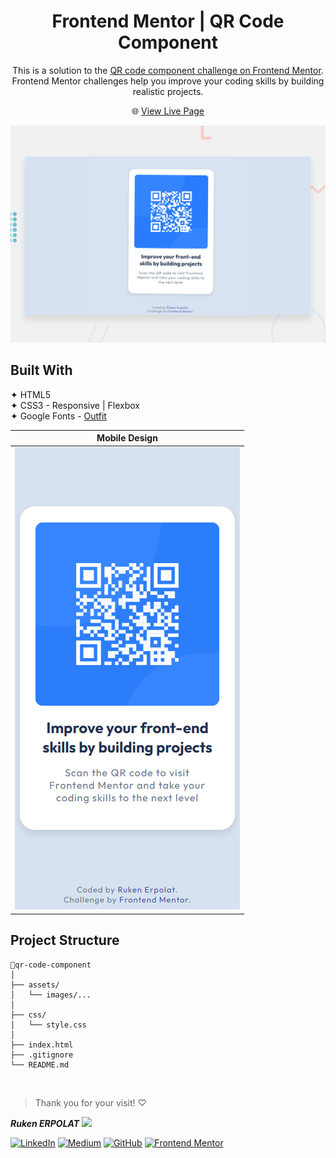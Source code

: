 <h1 align="center">Frontend Mentor | QR Code Component</h1>

<div align="center">

This is a solution to the [QR code component challenge on Frontend Mentor](https://www.frontendmentor.io/challenges/qr-code-component-iux_sIO_H). Frontend Mentor challenges help you improve your coding skills by building realistic projects. 

🌐 [View Live Page]()  

</div>

![Design preview for the QR code component coding challenge](./images/preview.png)

## Built With

✦ HTML5    
✦ CSS3 - Responsive | Flexbox       
✦ Google Fonts - [Outfit](https://fonts.google.com/specimen/Outfit) 

|Mobile Design               |
| -------------------------- |
|![mobil](./images/mobil.png)|

 
##  Project Structure

```
📂qr-code-component
│   
├── assets/
│   └── images/...
│   
├── css/
│   └── style.css   
│   
├── index.html      
├── .gitignore      
└── README.md       
```

<br>

> Thank you for your visit! ♡

<b><em>Ruken ERPOLAT</em></b> <img src="https://media.giphy.com/media/mGcNjsfWAjY5AEZNw6/giphy.gif" width="50">   

[![LinkedIn](https://img.shields.io/badge/-LinkedIn-827a67?style=flat&logo=linkedin&logoColor=white)](https://linkedin.com/in/rukenerpolat)
[![Medium](https://img.shields.io/badge/-Medium-827a67?style=flat&logo=medium&logoColor=white)](https://medium.com/@rukenerpolat)
[![GitHub](https://img.shields.io/badge/-GitHub-827a67?style=flat&logo=github&logoColor=white)](https://github.com/rukenerpolat)
[![Frontend Mentor](https://img.shields.io/badge/-Frontend%20Mentor-827a67?style=flat&logo=frontendmentor&logoColor=white)](https://www.frontendmentor.io/profile/rukenerpolat)